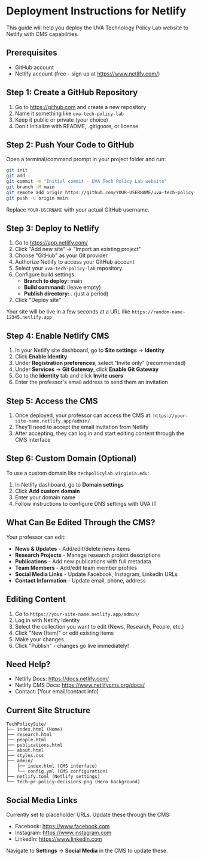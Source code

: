 # Deployment Instructions for Netlify

This guide will help you deploy the UVA Technology Policy Lab website to Netlify with CMS capabilities.

## Prerequisites
- GitHub account
- Netlify account (free - sign up at https://www.netlify.com/)

## Step 1: Create a GitHub Repository

1. Go to https://github.com and create a new repository
2. Name it something like `uva-tech-policy-lab`
3. Keep it public or private (your choice)
4. Don't initialize with README, .gitignore, or license

## Step 2: Push Your Code to GitHub

Open a terminal/command prompt in your project folder and run:

```bash
git init
git add .
git commit -m "Initial commit - UVA Tech Policy Lab website"
git branch -M main
git remote add origin https://github.com/YOUR-USERNAME/uva-tech-policy-lab.git
git push -u origin main
```

Replace `YOUR-USERNAME` with your actual GitHub username.

## Step 3: Deploy to Netlify

1. Go to https://app.netlify.com/
2. Click "Add new site" → "Import an existing project"
3. Choose "GitHub" as your Git provider
4. Authorize Netlify to access your GitHub account
5. Select your `uva-tech-policy-lab` repository
6. Configure build settings:
   - **Branch to deploy:** main
   - **Build command:** (leave empty)
   - **Publish directory:** . (just a period)
7. Click "Deploy site"

Your site will be live in a few seconds at a URL like `https://random-name-12345.netlify.app`

## Step 4: Enable Netlify CMS

1. In your Netlify site dashboard, go to **Site settings** → **Identity**
2. Click **Enable Identity**
3. Under **Registration preferences**, select "Invite only" (recommended)
4. Under **Services** → **Git Gateway**, click **Enable Git Gateway**
5. Go to the **Identity** tab and click **Invite users**
6. Enter the professor's email address to send them an invitation

## Step 5: Access the CMS

1. Once deployed, your professor can access the CMS at: `https://your-site-name.netlify.app/admin/`
2. They'll need to accept the email invitation from Netlify
3. After accepting, they can log in and start editing content through the CMS interface

## Step 6: Custom Domain (Optional)

To use a custom domain like `techpolicylab.virginia.edu`:

1. In Netlify dashboard, go to **Domain settings**
2. Click **Add custom domain**
3. Enter your domain name
4. Follow instructions to configure DNS settings with UVA IT

## What Can Be Edited Through the CMS?

Your professor can edit:
- **News & Updates** - Add/edit/delete news items
- **Research Projects** - Manage research project descriptions
- **Publications** - Add new publications with full metadata
- **Team Members** - Add/edit team member profiles
- **Social Media Links** - Update Facebook, Instagram, LinkedIn URLs
- **Contact Information** - Update email, phone, address

## Editing Content

1. Go to `https://your-site-name.netlify.app/admin/`
2. Log in with Netlify Identity
3. Select the collection you want to edit (News, Research, People, etc.)
4. Click "New [Item]" or edit existing items
5. Make your changes
6. Click "Publish" - changes go live immediately!

## Need Help?

- Netlify Docs: https://docs.netlify.com/
- Netlify CMS Docs: https://www.netlifycms.org/docs/
- Contact: [Your email/contact info]

## Current Site Structure

```
TechPolicySite/
├── index.html (Home)
├── research.html
├── people.html
├── publications.html
├── about.html
├── styles.css
├── admin/
│   ├── index.html (CMS interface)
│   └── config.yml (CMS configuration)
├── netlify.toml (Netlify settings)
└── tech-pr-policy-decisions.png (Hero background)
```

## Social Media Links

Currently set to placeholder URLs. Update these through the CMS:
- Facebook: https://www.facebook.com
- Instagram: https://www.instagram.com
- LinkedIn: https://www.linkedin.com

Navigate to **Settings** → **Social Media** in the CMS to update these.
